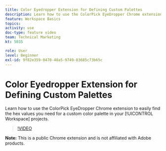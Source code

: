 ```yaml
---
title: Color Eyedropper Extension for Defining Custom Palettes
description: Learn how to use the ColorPick EyeDropper Chrome extension to easily find the hex values you need for a custom color palette in your Workspace projects.
feature: Workspace Basics
topics: 
activity: use
doc-type: feature video
team: Technical Marketing
kt: 5035

role: User
level: Beginner
exl-id: 9f82e359-0470-48a5-9749-83685c73b65c
---
```

# Color Eyedropper Extension for Defining Custom Palettes

Learn how to use the ColorPick EyeDropper Chrome extension to easily find the hex values you need for a custom color palette in your [!UICONTROL Workspace] projects.

>[!VIDEO](https://video.tv.adobe.com/v/33775/?quality=12)

**Note:** This is a public Chrome extension and is not affiliated with Adobe products.
